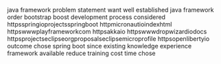 java framework problem statement want well established java framework order bootstrap boost development process considered httpsspringioprojectsspringboot httpmicronautioindexhtml httpswwwplayframeworkcom httpsakkaio httpswwwdropwizardiodocs httpsprojectseclipseorgproposalseclipsemicroprofile httpsopenlibertyio outcome chose spring boot since existing knowledge experience framework available reduce training cost time chose